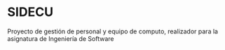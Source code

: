 # SIDECU
Proyecto de gestión de personal y equipo de computo, realizador para la asignatura de Ingeniería de Software
